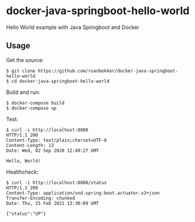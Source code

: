 # docker-java-springboot-hello-world
Hello World example with Java Springboot and Docker

## Usage

Get the source:

```
$ git clone https://github.com/ruanbekker/docker-java-springboot-hello-world
$ cd docker-java-springboot-hello-world
```

Build and run:

```
$ docker-compose build
$ docker-compose up
```

Test:

```
$ curl -i http://localhost:8080
HTTP/1.1 200
Content-Type: text/plain;charset=UTF-8
Content-Length: 13
Date: Wed, 02 Sep 2020 12:49:27 GMT

Hello, World!
```

Healthcheck:

```
$ curl -i http://localhost:8080/status
HTTP/1.1 200
Content-Type: application/vnd.spring-boot.actuator.v3+json
Transfer-Encoding: chunked
Date: Thu, 25 Feb 2021 13:30:09 GMT

{"status":"UP"}
```
